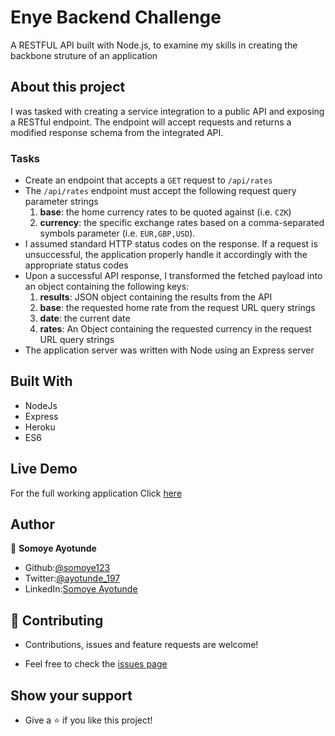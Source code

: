 # Enye Backend Challenge

A RESTFUL API built with Node.js, to examine my skills in creating the backbone struture of an application

## About this project

I was tasked with creating a service integration to a public API and exposing a RESTful endpoint. The endpoint will accept requests and returns a modified response schema from the integrated API.

### Tasks

- Create an endpoint that accepts a `GET` request to `/api/rates`
- The `/api/rates` endpoint must accept the following request query parameter strings
  1. **base**: the home currency rates to be quoted against (i.e. `CZK`)
  2. **currency**: the specific exchange rates based on a comma-separated symbols parameter (i.e. `EUR,GBP,USD`).
- I assumed standard HTTP status codes on the response. If a request is unsuccessful, the application properly handle it accordingly with the appropriate status codes
- Upon a successful API response, I transformed the fetched payload into an object containing the following keys:
  1. **results**: JSON object containing the results from the API
  2. **base**: the requested home rate from the request URL query strings
  3. **date**: the current date
  4. **rates**: An Object containing the requested currency in the request URL query strings
- The application server was written with Node using an Express server

## Built With

- NodeJs
- Express
- Heroku
- ES6

## Live Demo

For the full working application Click [here](https://enye-backend-test.herokuapp.com)

## Author

👤 **Somoye Ayotunde**

- Github:[@somoye123](https://github.com/somoye123)
- Twitter:[@ayotunde_197](https://twitter.com/ayotunde_197)
- LinkedIn:[Somoye Ayotunde](https://www.linkedin.com/in/somoye-ayotunde-03a471161)

## 🤝 Contributing

- Contributions, issues and feature requests are welcome!

- Feel free to check the [issues page](https://github.com/somoye123/Enye-Backend-Test/issues)

## Show your support

- Give a ⭐️ if you like this project!
